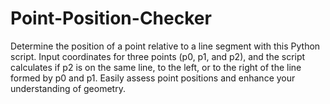 # Point-Position-Checker
Determine the position of a point relative to a line segment with this Python script. Input coordinates for three points (p0, p1, and p2), and the script calculates if p2 is on the same line, to the left, or to the right of the line formed by p0 and p1. Easily assess point positions and enhance your understanding of geometry.
